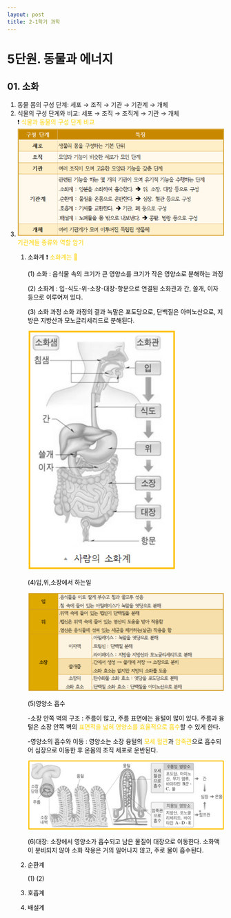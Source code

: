 ```yaml
---
layout: post
title: 2-1학기 과학
---
```

# 5단원. 동물과 에너지


## 01. 소화
  1. 동물 몸의 구성 단계:  세포 → 조직 → 기관 → 기관계 → 개체
  2. 식물의 구성 단계와 비교:  세포 → 조직 → 조직계 → 기관 → 개체<br>❗️ <font color = ffd400>식물과 동물의 구성 단계 비교<font color = black>
  3. ![동물 구성단계](/images/1.png)<br>
  <font color = ffd400>기관계들 종류와 역할 암기<font color = black>
      1. 소화계 ❗️ <font color = ffd400>소화계는 💩<font color = black>

          (1) 소화 : 음식물 속의 크기가 큰 영양소를 크기가 작은 영양소로 분해하는 과정<br>
          
          (2) 소화계 : 입-식도-위-소장-대장-항문으로 연결된 소화관과 간, 쓸개, 이자 등으로 이루어져 있다.<br>

           (3) 소화 과정 소화 과정의 결과 녹말은 포도당으로, 단백질은 아미노산으로, 지방은 지방산과 모노글리세리드로 분해된다.<br>

            ![소화계](/images/2.png)<br>

           (4)입,위,소장에서 하는일<br>

           ![입,위,소장](/images/3.png)<br>

           (5)영양소 흡수<br>

           -소장 안쪽 벽의 구조 : 주름이 많고, 주름 표면에는 융털이 많이 있다. 주름과 융털은 소장 안쪽 벽의 <font color = ffd400>표면적을 넓혀 영양소를 효율적으로 흡수<font color = black>할 수 있게 한다.<br>

           -영양소의 흡수와 이동 : 영양소는 소장 융털의 <font color = ffd400>모세 혈관<font color = black>과 <font color = ffd400>암죽관<font color = black>으로 흡수되어 심장으로 이동한 후 온몸의 조직 세포로 운반된다.<br>

           ![영양소흡수](/images/4.png)<br>

           (6)대장: 소장에서 영양소가 흡수되고 남은 물질이 대장으로 이동한다. 소화액이 분비되지 않아 소화 작용은 거의 일어나지 않고, 주로 물이 흡수된다.<br>

      2. 순환계

          (1)
          (2)
      3. 호흡계
      4. 배설계 